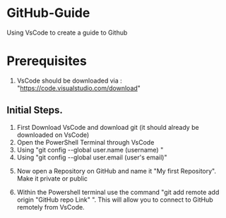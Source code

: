 # GitHub-Guide
Using VsCode to create a guide to Github


# Prerequisites
1. VsCode should be downloaded via : "https://code.visualstudio.com/download"

## Initial Steps.

1. First Download VsCode and download git (it should already be downloaded on VsCode)
2. Open the PowerShell Terminal through VsCode
3. Using "git config --global user.name (username) "
4. Using "git config --global user.email (user's email)"
<!-- add picture here -->
5. Now open a Repository on GitHub and name it "My first Repository". Make it private or public
<!-- add picture here -->
6. Within the Powershell terminal use the command "git add remote add origin "GitHub repo Link" ".
This will allow you to connect to GitHub remotely from VsCode.  